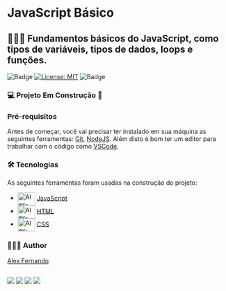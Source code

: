 # JavaScript Básico

## 👨🏻‍💻 Fundamentos básicos do JavaScript, como tipos de variáveis, tipos de dados, loops e funções.

![Badge](https://img.shields.io/badge/JavaScript-Básico-yellow) 
[![License: MIT](https://img.shields.io/badge/License-MIT-blue.svg)](https://github.com/alexfsm1304/javascript-basico/blob/main/LICENSE)
![Badge](https://img.shields.io/badge/NodeJS-18.12.1-green) 

### 💻 Projeto Em Construção 🚧

### Pré-requisitos

Antes de começar, você vai precisar ter instalado em sua máquina as seguintes ferramentas:
[Git](https://git-scm.com), [NodeJS](https://nodejs.org/en/). 
Além disto é bom ter um editor para trabalhar com o código como [VSCode](https://code.visualstudio.com/).

### 🛠 Tecnologias

As seguintes ferramentas foram usadas na construção do projeto:

- <img align="center" alt="Alex-JS" height="30" width="40" src="https://cdn.jsdelivr.net/gh/devicons/devicon/icons/javascript/javascript-original.svg"> [JavaScript](https://developer.mozilla.org/pt-BR/docs/Web/JavaScript)
- <img align="center" alt="Alex-HTML" height="30" width="40" src="https://cdn.jsdelivr.net/gh/devicons/devicon/icons/html5/html5-original.svg"> [HTML](https://www.w3schools.com/html/)
- <img align="center" alt="Alex-CSS" height="30" width="40" src="https://cdn.jsdelivr.net/gh/devicons/devicon/icons/css3/css3-original.svg"> [CSS](https://www.w3schools.com/css/)

### 👨🏻‍💻 Author

[Alex Fernando](https://github.com/alexfsm1304)

##
 
<div> 
  <a href="https://www.instagram.com/alexdevfs22/" target="_blank"><img src="https://img.shields.io/badge/Instagram-E4405F?style=for-the-badge&logo=instagram&logoColor=white" target="_blank"></a>
  <a href = "mailto:alexfsmdevfullstackjs@gmail.com"><img src="https://img.shields.io/badge/Gmail-D14836?style=for-the-badge&logo=gmail&logoColor=white" target="_blank"></a>
  <a href="https://www.linkedin.com/in/alex-fernando-864726251/" target="_blank"><img src="https://img.shields.io/badge/-LinkedIn-%230077B5?style=for-the-badge&logo=linkedin&logoColor=white" target="_blank"></a> 
  <a href="https://github.com/alexfsm1304" target="_blank"><img src="https://img.shields.io/badge/GitHub-100000?style=for-the-badge&logo=github&logoColor=white" target="_blank"></a>
</div> 



